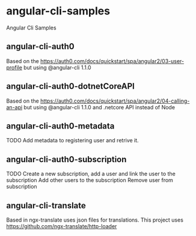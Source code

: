 # angular-cli-samples
Angular Cli Samples

## angular-cli-auth0
Based on the https://auth0.com/docs/quickstart/spa/angular2/03-user-profile but using @angular-cli 1.1.0

## angular-cli-auth0-dotnetCoreAPI 

Based on the https://auth0.com/docs/quickstart/spa/angular2/04-calling-an-api but using @angular-cli 1.1.0 and .netcore API instead of Node

## angular-cli-auth0-metadata
TODO
Add metadata to registering user and retrive it.

## angular-cli-auth0-subscription
TODO
Create a new subscription, add a user and link the user to the subscription
Add other users to the subscription
Remove user from subscription

## angular-cli-translate

Based in ngx-translate uses json files for translations.
This project uses https://github.com/ngx-translate/http-loader
